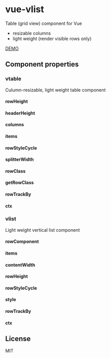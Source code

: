 # vue-vlist

Table (grid view) component for Vue
* resizable columns
* light weight (render visible rows only)

[DEMO](http://wonderful-panda.github.io/vue-vlist/example/)

## Component properties

### vtable
Culumn-resizable, light weight table component

#### rowHeight
#### headerHeight
#### columns
#### items
#### rowStyleCycle
#### splitterWidth
#### rowClass
#### getRowClass
#### rowTrackBy
#### ctx

### vlist
Light weight vertical list component

#### rowComponent
#### items
#### contentWidth
#### rowHeight
#### rowStyleCycle
#### style
#### rowTrackBy
#### ctx

## License
MIT
